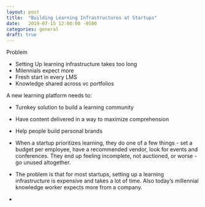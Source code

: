 ```yaml
---
layout: post
title:  "Building Learning Infrastructures at Startups"
date:   2019-07-15 12:00:00 -0500
categories: general
draft: true
---
```


Problem
- Setting Up learning infrastructure takes too long
- Milennials expect more
- Fresh start in every LMS
- Knowledge shared across vc portfolios

A new learning platform needs to:
- Turnkey solution to build a learning community 
- Have content delivered in a way to maximize comprehension
- Help people build personal brands


- When a startup prioritizes learning, they do one of a few things - set a budget per employee, have a recommended vendor, look for events and conferences. They end up feeling incomplete, not auctioned, or worse - go unused altogether. 
- The problem is that for most startups, setting up a learning infrastructure is expensive and takes a lot of time. Also today’s millennial knowledge worker expects more from a company. 
- 